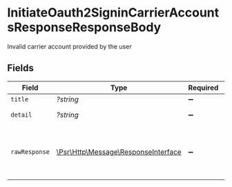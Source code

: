 # InitiateOauth2SigninCarrierAccountsResponseResponseBody

Invalid carrier account provided by the user


## Fields

| Field                                                                                                        | Type                                                                                                         | Required                                                                                                     | Description                                                                                                  | Example                                                                                                      |
| ------------------------------------------------------------------------------------------------------------ | ------------------------------------------------------------------------------------------------------------ | ------------------------------------------------------------------------------------------------------------ | ------------------------------------------------------------------------------------------------------------ | ------------------------------------------------------------------------------------------------------------ |
| `title`                                                                                                      | *?string*                                                                                                    | :heavy_minus_sign:                                                                                           | N/A                                                                                                          | Carrier Account not found                                                                                    |
| `detail`                                                                                                     | *?string*                                                                                                    | :heavy_minus_sign:                                                                                           | N/A                                                                                                          | Carrier Account not found for object_id: 3c49f998b1234a2097ea0911a7e95bea                                    |
| `rawResponse`                                                                                                | [\Psr\Http\Message\ResponseInterface](https://www.php-fig.org/psr/psr-7/#33-psrhttpmessageresponseinterface) | :heavy_minus_sign:                                                                                           | Raw HTTP response; suitable for custom response parsing                                                      |                                                                                                              |